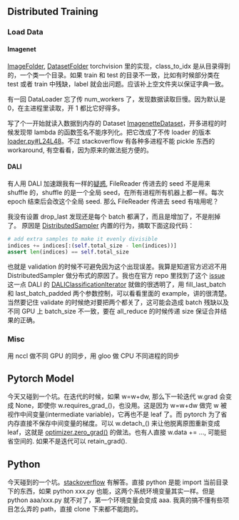 ## Distributed Training

### Load Data
#### Imagenet
[ImageFolder](https://pytorch.org/docs/stable/_modules/torchvision/datasets/folder.html#ImageFolder), [DatasetFolder](https://pytorch.org/docs/stable/_modules/torchvision/datasets/folder.html#DatasetFolder) torchvision 里的实现，class_to_idx 是从目录得到的，一个类一个目录。如果 train 和 test 的目录不一致，比如有时候部分类在 test 或者 train 中残缺，label 就会出问题。应该补上空文件夹以保证字典一致。

有一回 DataLoader 忘了传 num_workers 了，发现数据读取巨慢。因为默认是 0，在主进程里读取，开 1 都比它好得多。

写了个一开始就读入数据到内存的 Dataset [ImagenetteDataset](https://github.com/triomino/ModelParallel/blob/8a020696c14201b441f5b6c930945e8aa599a10e/pytorch/ResNet50/data/loader.py#L16L27)，开多进程的时候发现带 lambda 的函数签名不能序列化。把它改成了不传 loader 的版本 [loader.py#L24L48](https://github.com/triomino/ModelParallel/blob/c536d0706c9ea2ce352b3caf2d78190bc68d6248/pytorch/ResNet50/data/loader.py#L24L48)。不过 stackoverflow 有各种多进程不能 pickle 东西的 workaround, 有空看看，因为原来的做法挺方便的。

#### DALI
有人用 DALI 加速跟我有一样的[疑惑](https://github.com/NVIDIA/DALI/issues/1774), FileReader 传进去的 seed 不是用来 shuffle 的，shuffle 的是一个全局 seed，在所有进程所有机器上都一样。每次 epoch 结束后会改这个全局 seed. 那么 FileReader 传进去 seed 有啥用呢？

我没有设置 drop_last 发现还是每个 batch 都满了，而且是增加了，不是削掉了。  原因是 [DistributedSampler](https://pytorch.org/docs/stable/_modules/torch/utils/data/distributed.html#DistributedSampler) 内置的行为，摘取下面这段代码：
```python
# add extra samples to make it evenly divisible
indices += indices[:(self.total_size - len(indices))]
assert len(indices) == self.total_size
```
也就是 validation 的时候不可避免因为这个出现误差。我算是知道官方迟迟不用 DistributedSampler 做分布式的原因了。我也在官方 repo 里找到了这个 [issue](https://github.com/pytorch/pytorch/issues/25162)  
这一点 DALI 的 [DALIClassificationIterator](https://docs.nvidia.com/deeplearning/dali/user-guide/docs/plugins/paddle_plugin_api.html?highlight=daliclassificationiterator#nvidia.dali.plugin.paddle.DALIClassificationIterator) 就做的很透明了，用 fill_last_batch 和 last_batch_padded 两个参数控制，可以看看里面的 example，讲的很清楚。当然要记住 validate 的时候绝对要把两个都关了，这可能会造成 batch 残缺以及不同 GPU 上 batch_size 不一致，要在 all_reduce 的时候传递 size 保证合并结果的正确。

### Misc
用 nccl 做不同 GPU 的同步，用 gloo 做 CPU 不同进程的同步

## Pytorch Model
今天又碰到一个坑。在迭代的时候，如果 w=w+dw, 那么下一轮迭代 w.grad 会变成 None，即使你 w.requires_grad_()，也没用。这是因为 w=w+dw 做完 w 被视作中间变量(intermediate variable)，它再也不是 leaf 了。而 pytorch 为了省内存直接不保存中间变量的梯度。可以 w.detach_() 来让他脱离原图重新变成 leaf，这就是 [optimizer.zero_grad()](https://pytorch.org/docs/stable/_modules/torch/optim/optimizer.html#Optimizer.zero_grad) 的做法。也有人直接 w.data += ..., 可能挺省空间的. 如果不是迭代可以 retain_grad().

## Python
今天碰到的一个坑。[stackoverflow](https://stackoverflow.com/questions/29548587/import-fails-when-running-python-as-script-but-not-in-ipython) 有解答。直接 python 是能 import 当前目录下的东西，如果 python xxx.py 也能，这两个系统环境变量其实一样。但是 python aaa/xxx.py 就不对了，第一个环境变量会变成 aaa. 我真的搞不懂有些项目怎么弄的 path，直接 clone 下来都不能跑的。